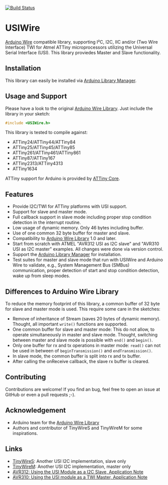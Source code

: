 [![Build Status](https://travis-ci.org/puuu/USIWire.svg?branch=master)](https://travis-ci.org/puuu/USIWire)

# USIWire

[Arduino Wire](https://www.arduino.cc/en/Reference/Wire) compatible
library, supporting I²C, I2C, IIC and/or (Two Wire Interface) TWI for
Atmel ATTiny microprocessors utilizing the Universal Serial Interface
(USI).  This library proviedes Master and Slave functionality.


## Installation

This library can easily be installed via
[Arduino Library Manager](https://www.arduino.cc/en/guide/libraries).


## Usage and Support

Please have a look to the
original
[Arduino Wire Library](https://www.arduino.cc/en/Reference/Wire). Just
include the library in your sketch:

```c++
#include <USIWire.h>
```

This library is tested to compile against:
- ATTiny24/ATTiny44/ATTiny84
- ATTiny25/ATTiny45/ATTiny85
- ATTiny261/ATTiny461/ATTiny861
- ATTiny87/ATTiny167
- ATTiny2313/ATTiny4313
- ATTiny1634

ATTiny support for Arduino is provided
by [ATTiny Core](https://github.com/SpenceKonde/ATTinyCore).


## Features

- Provide I2C/TWI for ATTiny platforms with USI support.
- Support for slave and master mode.
- Full callback support in slave mode including proper stop condition
  detection in the interrupt routine.
- Low usage of dynamic memory. Only 46 bytes including buffer.
- Use of one common 32 byte buffer for master and slave.
- Compatibility
  to [Arduino Wire Library](https://www.arduino.cc/en/Reference/Wire)
  1.0 and later.
- Start from scratch with ATMEL "AVR312 USI as I2C slave" and "AVR310
  USI as I2C master" examples.  All changes were done via version
  control.
- Support
  the
  [Arduino Library Manager](https://www.arduino.cc/en/guide/libraries)
  for installation.
- Test suites for master and slave mode that run with USIWire and
  Arduino Wire to validate, e.g., System Management Bus (SMBus)
  communication, proper detection of start and stop condition
  detection, wake up from sleep modes.




## Differences to Arduino Wire Library

To reduce the memory footprint of this library, a common buffer of 32
byte for slave and master mode is used.  This require some care in the
sketches:

- Remove of inheritance of Stream (saves 20 bytes of dynamic
  memory).  Thought, all important `write()` functions are supported.
- One common buffer for slave and master mode: This do not allow, to
  operate simultaneously in master and slave mode.  Thought, switching
  between master and slave mode is possible with `end()` and
  `begin()`.
- Only one buffer for rx and tx operations in master mode: `read()`
  can not be used in between of `beginTransmission()` and
  `endTransmission()`.
- In slave mode, the common buffer is split into rx and tx buffer.
- After calling the onReceive callback, the slave rx buffer is
  cleared.


## Contributing

Contributions are welcome! If you find an bug, feel free to open an
issue at GitHub or even a pull requests ;-).


## Acknowledgement

- Arduino team for
  the [Arduino Wire Library](https://www.arduino.cc/en/Reference/Wire)
- Authors and contributor of TinyWireS and TinyWireM for some
  inspirations.


## Links

- [TinyWireS](https://github.com/rambo/TinyWire/tree/master/TinyWireS):
  Another USI I2C implementation, slave only
- [TinyWireM](https://github.com/adafruit/TinyWireM): Another USI I2C
  implementation, master only
- [AVR312: Using the USI Module as a I2C Slave, Application Note](http://www.atmel.com/ru/ru/Images/Atmel-2560-Using-the-USI-Module-as-a-I2C-Slave_ApplicationNote_AVR312.pdf)
- [AVR310: Using the USI module as a TWI Master, Application Note](http://www.atmel.com/images/atmel-2561-using-the-usi-module-as-a-i2c-master_ap-note_avr310.pdf)
